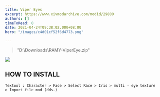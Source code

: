 ```yaml
---
title: Viper Eyes
excerpt: https://www.xivmodarchive.com/modid/29800
authors: []
timeToRead: 0
date: 2021-04-24T09:38:02.000+08:00
hero: "/images/c4d01cf52f6d4773.png"

---
```



>    "D:\Downloads\RAMY-ViperEye.zip"

![](/images/0ce15acee5a84e7c.png)


## HOW TO INSTALL

    Textool : Character > Face > Select Race > Iris > multi - eye texture > Import file mod (dds.)
